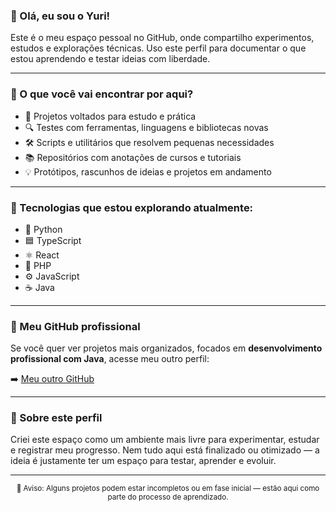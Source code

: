 ### 👋 Olá, eu sou o Yuri!

Este é o meu espaço pessoal no GitHub, onde compartilho experimentos, estudos e explorações técnicas. Uso este perfil para documentar o que estou aprendendo e testar ideias com liberdade.

---

### 🚀 O que você vai encontrar por aqui?

- 🌱 Projetos voltados para estudo e prática  
- 🔍 Testes com ferramentas, linguagens e bibliotecas novas  
- 🛠️ Scripts e utilitários que resolvem pequenas necessidades  
- 📚 Repositórios com anotações de cursos e tutoriais  
- 💡 Protótipos, rascunhos de ideias e projetos em andamento  

---

### 🧪 Tecnologias que estou explorando atualmente:

- 🐍 Python  
- 🟦 TypeScript  
- ⚛️ React  
- 🧠 PHP  
- ⚙️ JavaScript  
- ☕ Java  

---

### 🔗 Meu GitHub profissional

Se você quer ver projetos mais organizados, focados em **desenvolvimento profissional com Java**, acesse meu outro perfil:

➡️ [Meu outro GitHub](https://github.com/YuriVasconcelosJ**)  

---

### 🤝 Sobre este perfil

Criei este espaço como um ambiente mais livre para experimentar, estudar e registrar meu progresso. Nem tudo aqui está finalizado ou otimizado — a ideia é justamente ter um espaço para testar, aprender e evoluir.

---

<div align="center">
  <sub>📌 Aviso: Alguns projetos podem estar incompletos ou em fase inicial — estão aqui como parte do processo de aprendizado.</sub>
</div>
